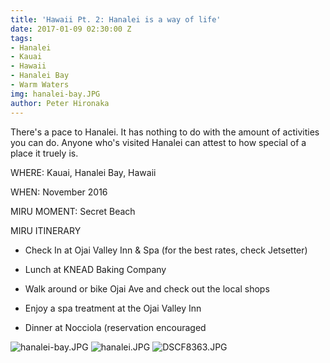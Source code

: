 ```yaml
---
title: 'Hawaii Pt. 2: Hanalei is a way of life'
date: 2017-01-09 02:30:00 Z
tags:
- Hanalei
- Kauai
- Hawaii
- Hanalei Bay
- Warm Waters
img: hanalei-bay.JPG
author: Peter Hironaka
---
```


There's a pace to Hanalei. It has nothing to do with the amount of activities you can do.  Anyone who's visited Hanalei can attest to how special of a place it truely is. 

WHERE: Kauai, Hanalei Bay, Hawaii

WHEN: November 2016

MIRU MOMENT: Secret Beach

MIRU ITINERARY

* Check In at Ojai Valley Inn & Spa (for the best rates, check Jetsetter)

* Lunch at KNEAD Baking Company

* Walk around or bike Ojai Ave and check out the local shops

* Enjoy a spa treatment at the Ojai Valley Inn

* Dinner at Nocciola (reservation encouraged

![hanalei-bay.JPG](/uploads/hanalei-bay.JPG)
![hanalei.JPG](/uploads/hanalei.JPG)
![DSCF8363.JPG](/uploads/DSCF8363.JPG)